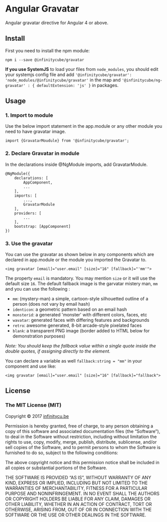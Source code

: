 # **Angular Gravatar**

Angular gravatar directive for Angular 4 or above.

## **Install**
First you need to install the npm module:

    npm i --save @infinitycube/gravatar

**If you use SystemJS** to load your files from `node_modules`, you should edit your systemjs config file and add `'@infinitycube/gravatar': 'node_modules/@infinitycube/gravatar'` in the map and `'@infinitycube/ng-gravatar' : { defaultExtension: 'js' }` in packages.

## **Usage**
### 1. Import to module
Use the below import statement in the app.module or any other module you need to have gravatar image.

    import {GravatarMoudule} from '@infinitycube/gravatar';

### 2. Declare Gravatar in module
In the declarations inside @NgModule imports, add GravatarModule.

    @NgModule({
        declarations: [
            AppComponent,
            ...
        ],
        imports: [
            ...,
            GravatarModule
        ],
        providers: [
            ...
        ],
        bootstrap: [AppComponent]
    })

### 3. Use the gravatar
You can use the gravatar as shown below in any components which are declared in app.module or the module you imported the Gravatar to.

    <img gravatar [email]="user.email" [size]="16" [fallback]="'mm'">
    
The property `email` is mandatory. You may mention `size` or it will use the default size `16`. The default fallback image is the garvatar mistery man, `mm` and you can use the following :

   * `mm`: (mystery-man) a simple, cartoon-style silhouetted outline of a person (does not vary by email hash)
   * `identicon`: a geometric pattern based on an email hash
   * `monsterid`: a generated 'monster' with different colors, faces, etc
   * `wavatar`: generated faces with differing features and backgrounds
   * `retro`: awesome generated, 8-bit arcade-style pixelated faces
   * `blank`: a transparent PNG image (border added to HTML below for demonstration purposes)

*Note: You should keep the fallback value within a single quote inside the double quotes, if assigning directly to the element.*

You can declare a variable as well `fallback:string = "mm"` in your component and use like:

    <img gravatar [email]="user.email" [size]="16" [fallback]="fallback">

## **License**
### The MIT License (MIT)

Copyright © 2017 [infinitycu.be](http://infinitycu.be) 

Permission is hereby granted, free of charge, to any person
obtaining a copy of this software and associated documentation
files (the “Software”), to deal in the Software without
restriction, including without limitation the rights to use,
copy, modify, merge, publish, distribute, sublicense, and/or sell
copies of the Software, and to permit persons to whom the
Software is furnished to do so, subject to the following
conditions:

The above copyright notice and this permission notice shall be
included in all copies or substantial portions of the Software.

THE SOFTWARE IS PROVIDED “AS IS”, WITHOUT WARRANTY OF ANY KIND,
EXPRESS OR IMPLIED, INCLUDING BUT NOT LIMITED TO THE WARRANTIES
OF MERCHANTABILITY, FITNESS FOR A PARTICULAR PURPOSE AND
NONINFRINGEMENT. IN NO EVENT SHALL THE AUTHORS OR COPYRIGHT
HOLDERS BE LIABLE FOR ANY CLAIM, DAMAGES OR OTHER LIABILITY,
WHETHER IN AN ACTION OF CONTRACT, TORT OR OTHERWISE, ARISING
FROM, OUT OF OR IN CONNECTION WITH THE SOFTWARE OR THE USE OR
OTHER DEALINGS IN THE SOFTWARE.